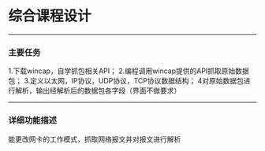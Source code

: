 # 综合课程设计

---

### 主要任务

1.下载wincap，自学抓包相关API；
2.编程调用wincap提供的API抓取原始数据包；
3.定义以太网，IP协议，UDP协议，TCP协议数据结构；
4对原始数据包进行解析，输出经解析后的数据包各字段（界面不做要求）

---

### 详细功能描述

能更改网卡的工作模式，抓取网络报文并对报文进行解析